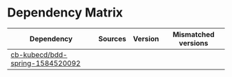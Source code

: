 # Dependency Matrix

Dependency | Sources | Version | Mismatched versions
---------- | ------- | ------- | -------------------
[cb-kubecd/bdd-spring-1584520092](https://github.com/cb-kubecd/bdd-spring-1584520092.git) |  | []() | 
